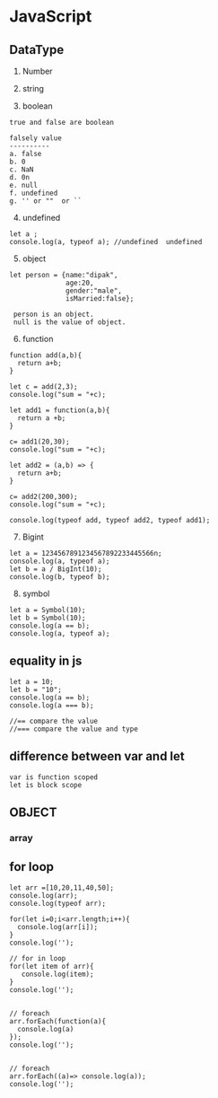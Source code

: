 # JavaScript


## DataType
1. Number

2. string

3. boolean
```
true and false are boolean

falsely value
----------
a. false
b. 0
c. NaN
d. 0n
e. null
f. undefined
g. '' or ""  or ``
```

4. undefined
```
let a ;
console.log(a, typeof a); //undefined  undefined
```

5. object
```
let person = {name:"dipak",
              age:20, 
              gender:"male", 
              isMarried:false};

 person is an object.
 null is the value of object.             
```

6. function
```
function add(a,b){
  return a+b;
}

let c = add(2,3);
console.log("sum = "+c);

let add1 = function(a,b){
  return a +b;
}

c= add1(20,30);
console.log("sum = "+c);

let add2 = (a,b) => {
  return a+b;
}

c= add2(200,300);
console.log("sum = "+c);

console.log(typeof add, typeof add2, typeof add1);

```

7. Bigint
```
let a = 1234567891234567892233445566n;
console.log(a, typeof a);
let b = a / BigInt(10);
console.log(b, typeof b);

```

8. symbol
```
let a = Symbol(10);
let b = Symbol(10);
console.log(a == b);
console.log(a, typeof a);

```


## equality in js
```
let a = 10;
let b = "10";
console.log(a == b);
console.log(a === b);

//== compare the value
//=== compare the value and type

```

## difference between  var and let
```
var is function scoped
let is block scope

```

## OBJECT

### array



## for loop
```
let arr =[10,20,11,40,50];
console.log(arr);
console.log(typeof arr);

for(let i=0;i<arr.length;i++){
  console.log(arr[i]);
}
console.log('');

// for in loop
for(let item of arr){
   console.log(item);
}
console.log('');


// foreach
arr.forEach(function(a){
  console.log(a)
});
console.log('');


// foreach
arr.forEach((a)=> console.log(a));
console.log('');

```


